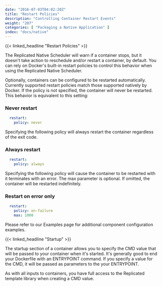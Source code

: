 ```yaml
---
date: "2016-07-03T04:02:20Z"
title: "Restart Policies"
description: "Controlling Container Restart Events"
weight: "207"
categories: [ "Packaging a Native Application" ]
index: "docs/native"
---
```


{{< linked_headline "Restart Policies" >}}

The Replicated Native Scheduler will warn if a container stops, but it doesn't take action to reschedule and/or restart a container, by default. You can rely on Docker's built-in restart policies to control this behavior when using the Replicated Native Scheduler.

Optionally, containers can be configured to be restarted automatically. Currently supported restart policies match those supported natively by Docker. If the policy is not specified, the container will never be restarted. This behavior is equivalent to this setting:

### Never restart
```yaml
  restart:
    policy: never
```

Specifying the following policy will always restart the container regardless of the exit code.

### Always restart
```yaml
  restart:
    policy: always
```

Specifying the following policy will cause the container to be restarted with it terminates with an error. The max parameter is optional. If omitted, the container will be restarted indefinitely.

### Restart on error only

```yaml
  restart:
    policy: on-failure
    max: 1000
```
Please refer to our Examples page for additional component configuration examples.


{{< linked_headline "Startup" >}}

The startup section of a container allows you to specify the CMD value that will be passed to your container when it's started. It's generally good to end your Dockerfile with an ENTRYPOINT command. If you specify a value for the CMD, it will be passed as parameters to the your ENTRYPOINT.

As with all inputs to containers, you have full access to the Replicated template library when creating a CMD value.
